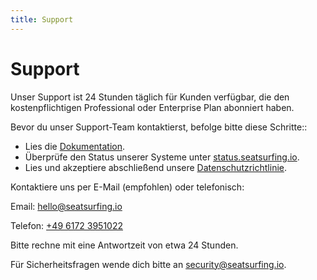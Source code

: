 ```yaml
---
title: Support
---
```


# Support

Unser Support ist 24 Stunden täglich für Kunden verfügbar, die den kostenpflichtigen Professional oder Enterprise Plan abonniert haben.

Bevor du unser Support-Team kontaktierst, befolge bitte diese Schritte::

- Lies die [Dokumentation](/docs).
- Überprüfe den Status unserer Systeme unter [status.seatsurfing.io](https://status.seatsurfing.io).
- Lies und akzeptiere abschließend unsere [Datenschutzrichtlinie](/privacy-policy).

Kontaktiere uns per E-Mail (empfohlen) oder telefonisch:

Email: hello@seatsurfing.io

Telefon: <a href="tel:+4961723951022">+49 6172 3951022</a>

Bitte rechne mit eine Antwortzeit von etwa 24 Stunden.

Für Sicherheitsfragen wende dich bitte an security@seatsurfing.io.
